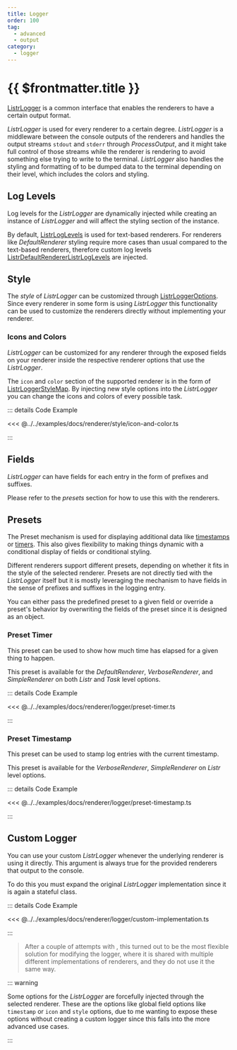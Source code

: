 ```yaml
---
title: Logger
order: 100
tag:
  - advanced
  - output
category:
  - logger
---
```


# {{ $frontmatter.title }}

[ListrLogger](/api/listr2/classes/class..ListrLogger.html) is a common interface that enables the renderers to have a certain output format.

<!-- more -->

_ListrLogger_ is used for every renderer to a certain degree. _ListrLogger_ is a middleware between the console outputs of the renderers and handles the output streams `stdout` and `stderr` through _ProcessOutput_, and it might take full control of those streams while the renderer is rendering to avoid something else trying to write to the terminal. _ListrLogger_ also handles the styling and formatting of to be dumped data to the terminal depending on their level, which includes the colors and styling.

## Log Levels

Log levels for the _ListrLogger_ are dynamically injected while creating an instance of _ListrLogger_ and will affect the styling section of the instance.

By default, [ListrLogLevels](/api/listr2/enumerations/enumeration.ListrLogLevels.html) is used for text-based renderers. For renderers like _DefaultRenderer_ styling require more cases than usual compared to the text-based renderers, therefore custom log levels [ListrDefaultRendererListrLogLevels](/api/listr2/enumerations/enumeration.ListrDefaultRendererListrLogLevels.html) are injected.

## Style

The _style_ of _ListrLogger_ can be customized through [ListrLoggerOptions](/api/listr2/interfaces/interface.ListrLoggerOptions.html). Since every renderer in some form is using _ListrLogger_ this functionality can be used to customize the renderers directly without implementing your renderer.

### Icons and Colors

<Version version="v6.0.0" /><GithubIssue :issue="613" />

_ListrLogger_ can be customized for any renderer through the exposed fields on your renderer inside the respective renderer options that use the _ListrLogger_.

The `icon` and `color` section of the supported renderer is in the form of [ListrLoggerStyleMap](/api/listr2/interfaces/interface.ListrLoggerStyleMap.html). By injecting new style options into the _ListrLogger_ you can change the icons and colors of every possible task.

::: details <CodeExampleIcon /> Code Example

<<< @../../examples/docs/renderer/style/icon-and-color.ts

:::

## Fields

<Version version="v6.0.0" />

_ListrLogger_ can have fields for each entry in the form of prefixes and suffixes.

Please refer to the _presets_ section for how to use this with the renderers.

## Presets

<Version version="v6.0.0" />

The Preset mechanism is used for displaying additional data like [timestamps](/api/variables/listr2.PRESET_TIMESTAMP.html) or [timers](/api/variables/listr2.PRESET_TIMER.html). This also gives flexibility to making things dynamic with a conditional display of fields or conditional styling.

Different renderers support different presets, depending on whether it fits in the style of the selected renderer. Presets are not directly tied with the _ListrLogger_ itself but it is mostly leveraging the mechanism to have fields in the sense of prefixes and suffixes in the logging entry.

You can either pass the predefined preset to a given field or override a preset's behavior by overwriting the fields of the preset since it is designed as an object.

### Preset Timer

<GithubIssue :issue="646" />

This preset can be used to show how much time has elapsed for a given thing to happen.

This preset is available for the _DefaultRenderer_, _VerboseRenderer_, and _SimpleRenderer_ on both _Listr_ and _Task_ level options.

::: details <CodeExampleIcon /> Code Example

<<< @../../examples/docs/renderer/logger/preset-timer.ts

:::

### Preset Timestamp

This preset can be used to stamp log entries with the current timestamp.

This preset is available for the _VerboseRenderer_, _SimpleRenderer_ on _Listr_ level options.

::: details <CodeExampleIcon /> Code Example

<<< @../../examples/docs/renderer/logger/preset-timestamp.ts

:::

## Custom Logger

You can use your custom _ListrLogger_ whenever the underlying renderer is using it directly. This argument is always true for the provided renderers that output to the console.

To do this you must expand the original _ListrLogger_ implementation since it is again a stateful class.

::: details <CodeExampleIcon /> Code Example

<<< @../../examples/docs/renderer/logger/custom-implementation.ts

:::

> After a couple of attempts with <Version version="v6.0.0" />, this turned out to be the most flexible solution for modifying the logger, where it is shared with multiple different implementations of renderers, and they do not use it the same way.

::: warning

Some options for the _ListrLogger_ are forcefully injected through the selected renderer. These are the options like global field options like `timestamp` or `icon` and `style` options, due to me wanting to expose these options without creating a custom logger since this falls into the more advanced use cases.

:::
